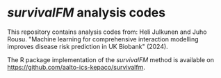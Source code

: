 # *survivalFM* analysis codes

This repository contains analysis codes from: Heli Julkunen and Juho Rousu. "Machine learning for comprehensive interaction modelling improves disease risk prediction in UK Biobank" (2024).

The R package implementation of the *survivalFM* method is available on <url>https://github.com/aalto-ics-kepaco/survivalfm</url>.